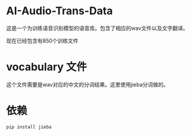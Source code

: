 # AI-Audio-Trans-Data

这是一个为训练语音识别模型的语音库。包含了相应的wav文件以及文字翻译。

现在已经包含有850个训练文件

# vocabulary 文件

这个文件需要是wav对应的中文的分词结果。这里使用jieba分词做的。

# 依赖

    pip install jieba
